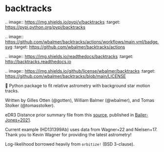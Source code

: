# backtracks

.. image:: https://img.shields.io/pypi/v/backtracks
   :target: https://pypi.python.org/pypi/backtracks

.. image:: https://github.com/wbalmer/backtracks/actions/workflows/main.yml/badge.svg
   :target: https://github.com/wbalmer/backtracks/actions

.. image:: https://img.shields.io/readthedocs/backtracks
   :target: http://backtracks.readthedocs.io

.. image:: https://img.shields.io/github/license/wbalmer/backtracks
   :target: https://github.com/wbalmer/backtracks/blob/main/LICENSE

:stars: Python package to fit relative astrometry with background star motion tracks.

Written by Gilles Otten (@gotten), William Balmer (@wbalmer), and Tomas Stolker (@tomasstolker).

eDR3 Distance prior summary file from this [source](https://arxiv.org/pdf/2012.05220.pdf), published in [Bailer-Jones+2021](https://arxiv.org/abs/2012.05220).

Current example (HD131399Ab) uses data from Wagner+22 and Nielsen+17. Thank you to Kevin Wagner for providing the latest astrometry!

Log-likelihood borrowed heavily from `orbitize!` (BSD 3-clause).
